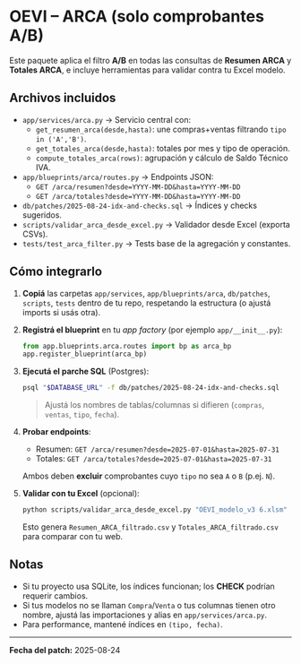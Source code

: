 # OEVI – ARCA (solo comprobantes A/B)

Este paquete aplica el filtro **A/B** en todas las consultas de **Resumen ARCA** y
**Totales ARCA**, e incluye herramientas para validar contra tu Excel modelo.

## Archivos incluidos

- `app/services/arca.py` → Servicio central con:
  - `get_resumen_arca(desde,hasta)`: une compras+ventas filtrando `tipo in ('A','B')`.
  - `get_totales_arca(desde,hasta)`: totales por mes y tipo de operación.
  - `compute_totales_arca(rows)`: agrupación y cálculo de Saldo Técnico IVA.
- `app/blueprints/arca/routes.py` → Endpoints JSON:
  - `GET /arca/resumen?desde=YYYY-MM-DD&hasta=YYYY-MM-DD`
  - `GET /arca/totales?desde=YYYY-MM-DD&hasta=YYYY-MM-DD`
- `db/patches/2025-08-24-idx-and-checks.sql` → Índices y checks sugeridos.
- `scripts/validar_arca_desde_excel.py` → Validador desde Excel (exporta CSVs).
- `tests/test_arca_filter.py` → Tests base de la agregación y constantes.

## Cómo integrarlo

1. **Copiá** las carpetas `app/services`, `app/blueprints/arca`, `db/patches`, `scripts`, `tests`
   dentro de tu repo, respetando la estructura (o ajustá imports si usás otra).

2. **Registrá el blueprint** en tu *app factory* (por ejemplo `app/__init__.py`):

   ```python
   from app.blueprints.arca.routes import bp as arca_bp
   app.register_blueprint(arca_bp)
   ```

3. **Ejecutá el parche SQL** (Postgres):

   ```bash
   psql "$DATABASE_URL" -f db/patches/2025-08-24-idx-and-checks.sql
   ```

   > Ajustá los nombres de tablas/columnas si difieren (`compras`, `ventas`, `tipo`, `fecha`).

4. **Probar endpoints**:

   - Resumen: `GET /arca/resumen?desde=2025-07-01&hasta=2025-07-31`
   - Totales: `GET /arca/totales?desde=2025-07-01&hasta=2025-07-31`

   Ambos deben **excluir** comprobantes cuyo `tipo` no sea `A` o `B` (p.ej. `N`).

5. **Validar con tu Excel** (opcional):

   ```bash
   python scripts/validar_arca_desde_excel.py "OEVI_modelo_v3 6.xlsm" 2025-07
   ```

   Esto genera `Resumen_ARCA_filtrado.csv` y `Totales_ARCA_filtrado.csv` para comparar con tu web.

## Notas
- Si tu proyecto usa SQLite, los índices funcionan; los **CHECK** podrían requerir cambios.
- Si tus modelos no se llaman `Compra`/`Venta` o tus columnas tienen otro nombre,
  ajustá las importaciones y alias en `app/services/arca.py`.
- Para performance, mantené índices en `(tipo, fecha)`.

---

**Fecha del patch:** 2025-08-24
